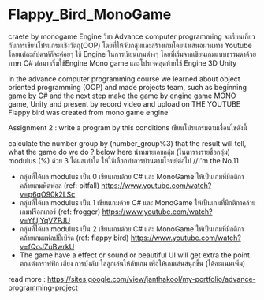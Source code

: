 # Flappy_Bird_MonoGame
craete by monogame Engine
วิชา Advance computer programming จะเรียนเกี่ยวกับการเขียนโปรแกรมเชิงวัตถุ(OOP) โดยที่ให้จับกลุ่มและสร้างเกมโดยนำเสนอผ่านทาง Youtube โดยแต่ละสัปดาห์ก็จะค่อยๆ ใช้ Engine ในการเขียนเกมต่างๆ โดยที่เริ่มจากเขียนเกมแบบธรรมดาด้วยภาษา C# ต่อมา เริ่มใช้Engine Mono game และโปรเจคสุดท้ายใช้ Engine 3D Unity


In the advance computer programming course we learned about object oriented programming (OOP) and made projects team, such as beginning game by C# and the next step make the game by engine game MONO game, Unity and present by record video and upload on THE YOUTUBE
Flappy bird was created from mono game engine



Assignment 2 : write a program by this conditions เขียนโปรแกรมตามเงื่อนไขดังนี้  

calculate the number group by (number_group%3) that the result will tell, what the game do we do ? below here  นำหมายเลขกลุ่ม (ในตารางรายชื่อกลุ่ม) modulus (%) ด้วย 3 ได้ผลเท่าใด ให้ใช้เลือกทำการบ้านตามโจทย์ต่อไป //I'm the No.11
- กลุ่มที่ได้ผล modulus เป็น 0 เขียนเกมด้วย C# และ MonoGame ให้เป็นเกมที่มีกติกาคล้ายเกมพิตฟอล (ref: pitfall) https://www.youtube.com/watch?v=p6qO90k2LSc 
- กลุ่มที่ได้ผล modulus เป็น 1 เขียนเกมด้วย C# และ MonoGame ให้เป็นเกมที่มีกติกาคล้ายเกมฟร็อกเกอร์ (ref: frogger) https://www.youtube.com/watch?v=YfJjYqVZPJU
- กลุ่มที่ได้ผล modulus เป็น 2 เขียนเกมด้วย C# และ MonoGame ให้เป็นเกมที่มีกติกาคล้ายเกมแฟลปปี้เบิร์ด (ref: flappy bird) https://www.youtube.com/watch?v=fQoJZuBwrkU
- The game have a effect or sound or beautiful UI will get extra the point ตกแต่งกราฟฟิก เสียง การบังคับ ใส่ลูกเล่นให้กับเกม เพื่อให้เกมเล่นสนุกขึ้น (ได้คะแนนเพิ่ม)

read more : https://sites.google.com/view/janthakool/my-portfolio/advance-programming-project
